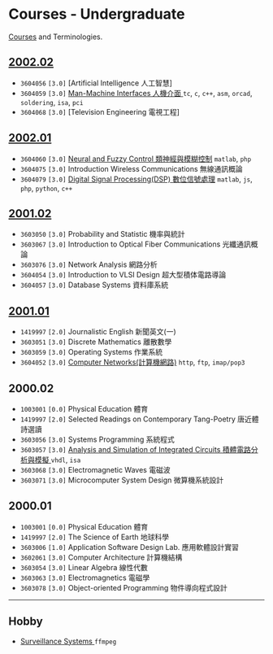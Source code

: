 # Courses - Undergraduate

[Courses](https://aps.ntut.edu.tw/course/tw/QueryCurrPage.jsp) and Terminologies.

<!--
國立臺北科技大學 課程查詢系統
https://aps.ntut.edu.tw/course/tw/QueryCurrPage.jsp
校園入口網站
https://nportal.ntut.edu.tw/index.do?thetime=1503931327049
畢業校友相關資訊
https://www.ntut.edu.tw/p/404-1007-85228.php
-->

## [2002.02](https://aps.ntut.edu.tw/course/tw/Subj.jsp?format=-4&year=91&sem=2&code=330)

- `3604056` `[3.0]` [Artificial Intelligence 人工智慧]
- `3604059` `[3.0]` [Man-Machine Interfaces 人機介面 ](poc/io) `tc`, `c`, `c++`, `asm`, `orcad`, `soldering`, `isa`, `pci`
- `3604068` `[3.0]` [Television Engineering 電視工程]

## [2002.01](https://aps.ntut.edu.tw/course/tw/Subj.jsp?format=-4&year=91&sem=1&code=330)

- `3604060` `[3.0]` [Neural and Fuzzy Control 類神經與模糊控制](poc/control) `matlab`, `php`
- `3604075` `[3.0]` Introduction Wireless Communications 無線通訊概論
- `3604079` `[3.0]` [Digital Signal Processing(DSP) 數位信號處理](poc/dsp) `matlab`, `js`, `php`, `python`, `c++`


## [2001.02](https://aps.ntut.edu.tw/course/tw/Subj.jsp?format=-4&year=90&sem=2&code=330)

- `3603050` `[3.0]` Probability and Statistic 機率與統計
- `3603067` `[3.0]` Introduction to Optical Fiber Communications 光纖通訊概論
- `3603076` `[3.0]` Network Analysis 網路分析
- `3604054` `[3.0]` Introduction to VLSI Design 超大型積体電路導論
- `3604057` `[3.0]` Database Systems 資料庫系統

## [2001.01](https://aps.ntut.edu.tw/course/tw/Subj.jsp?format=-4&year=90&sem=1&code=330)

- `1419997` `[2.0]` Journalistic English 新聞英文(一)
- `3603051` `[3.0]` Discrete Mathematics 離散數學
- `3603059` `[3.0]` Operating Systems 作業系統
- `3604052` `[3.0]` [Computer Networks(計算機網路)](poc/net/#computer-network) `http`, `ftp`, `imap/pop3`

## 2000.02

- `1003001` `[0.0]` Physical Education 體育
- `1419997` `[2.0]` Selected Readings on Contemporary Tang-Poetry 唐近體詩選讀
- `3603056` `[3.0]` Systems Programming 系統程式
- `3603057` `[3.0]` [Analysis and Simulation of Integrated Circuits 積體電路分析與模擬 ](poc/fpga)  `vhdl`, `isa`
- `3603068` `[3.0]` Electromagnetic Waves 電磁波
- `3603071` `[3.0]` Microcomputer System Design 微算機系統設計
<!--
- `[1.0]` Microcomputer System Design Lab.微算機系統設計實習
https://www.ee.ntut.edu.tw/curricula/outline_d.php?code=3103907
-->

## 2000.01

- `1003001` `[0.0]` Physical Education 體育
- `1419997` `[2.0]` The Science of Earth 地球科學
- `3603006` `[1.0]` Application Software Design Lab. 應用軟體設計實習
- `3602061` `[3.0]` Computer Architecture 計算機結構
- `3603054` `[3.0]` Linear Algebra 線性代數
- `3603063` `[3.0]` Electromagnetics 電磁學
- `3603078` `[3.0]` Object-oriented Programming 物件導向程式設計




<!--

- [Internet of Things](poc/iot)                                   | php, python                          |                                    | restful     |
- [Sensor Widgets](#sensor-widgets)                               |                                      |                                    |             |
- [Cellular Technologies](#cellular-technologies)                 | php                                  |                                    |             |
- [Wi-Fi Technologies](#wi-fi-technologies)                       |                                      |                                    |             |
- [Web Technologies](poc/web)                                     | html, js                             |                                    | json        |
- [Common Gateway Interface](poc/cgi)                             | perl, php, python, shell, c          |                                    | cgi         |
- [Computer Programming](poc/code)                                | tcl, perl                            |                                    |             |
- [Television Engineering](poc/tv)                                | vb                                   |                                    | mpeg        |
- [Database Systems](poc/db)                                      | php                                  |                                    | lamp        |
- [Embedded System](poc/em)                                       |                                      | mt7688, mips, x86                  | ipv6        |


- [Network Manager System](poc/net/#network-manager-system)	     |                                      |                                    | cwmp, snmp  |
- [Operating Systems](poc/os)                                     | perl                                 |                                    |             |
- [Algorithm](poc/alg)                                            | c                                    |                                    |             |
- [Wireless Communications](poc/com)                              |                                      |                                    |             |

-->

<!--
- [Natural Language Processing](poc/nlp)                          |                                      |                                    |             |
- [Mathematics Education](poc/me)                                 |                                      |                                    |             |
Industrial Instrument	                                         |                                      | Signal Generator, Power Supplier, Oscilloscope, Digital Multi-meter | |



  |25|[Machine learning](poc/ml)                                      |                                      |                                    |             |

  - [Machine learning for mobile developers](https://developers.google.com/ml-kit/)



  <!--
  [c]: poc/io/isa/#c
  [tc]: poc/io/isa/#turbo-c
  [vb]: poc/tv/player/#programming
  [js]: poc/dip/js/grayscale/#javascript
  [c++]: poc/io/isa/#c-1
  [tcl]: tcl/simpleCalculator/#programming
  [php]: poc/control/backPropagationNetwork/#programming
  [vhdl]: #field-programmable-gate-array-fpga
  [html]: poc/geo
  [perl]: poc/net/http/#programming
  [python]: poc/dip/py/grayscale
  [matlab]: poc/dsp/discreteTimeProcessing/#programming
  [assembly]: poc/io/pci/#programming
  [orcad]: poc/io/isa/#schematic
  [soldering]: poc/io/isa/#soldering
  [mips]: https://wikidevi.com/wiki/Kyocera_KR1
  [x86]: https://wikidevi.com/wiki/D-Link_DIR-450_rev_A1
  -->


---

## Hobby

- [Surveillance Systems ](poc/cam) `ffmpeg`




